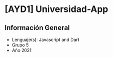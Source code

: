 # [AYD1] Universidad-App

## Información General

- Lenguaje(s): Javascript and Dart
- Grupo 5
- Año 2021


